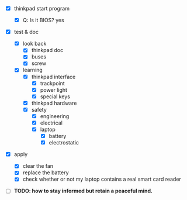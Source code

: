- [x] thinkpad start program
    - [x] Q: Is it BIOS? yes
- [x] test & doc
    - [x] look back
        - [x] thinkpad doc
        - [x] buses
        - [x] screw
    - [x] learning
        - [x] thinkpad interface
            - [x] trackpoint
            - [x] power light
            - [x] special keys
        - [x] thinkpad hardware
        - [x] safety
            - [x] engineering
            - [x] electrical
            - [x] laptop
                - [x] battery
                - [x] electrostatic
- [x] apply
    - [x] clear the fan
    - [x] replace the battery
    - [x] check whether or not my laptop contains a real smart card reader
- [ ] **TODO: how to stay informed but retain a peaceful mind.**
  